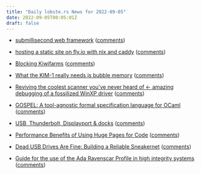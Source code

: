 ```yaml
---
title: "Daily lobste.rs News for 2022-09-05"
date: 2022-09-05T00:05:01Z
draft: false
---
```






- [submillisecond web framework](https://github.com/lunatic-solutions/submillisecond)
  ([comments](https://lobste.rs/s/f2xbn0/submillisecond_web_framework))



- [hosting a static site on fly.io with nix and caddy](https://mat.services/posts/static-site-with-nix-and-caddy/)
  ([comments](https://lobste.rs/s/qydlal/hosting_static_site_on_fly_io_with_nix))



- [Blocking Kiwifarms](https://blog.cloudflare.com/kiwifarms-blocked/)
  ([comments](https://lobste.rs/s/ran82n/blocking_kiwifarms))



- [What the KIM-1 really needs is bubble memory](https://oldvcr.blogspot.com/2022/09/what-kim-1-really-needs-is-bubble.html)
  ([comments](https://lobste.rs/s/d9rfpm/what_kim_1_really_needs_is_bubble_memory))



- [Reviving the coolest scanner you've never heard of <- amazing debugging of a fossilized WinXP driver](https://ktkaufman03.github.io/blog/2022/09/04/pakon-reverse-engineering/)
  ([comments](https://lobste.rs/s/hfxics/reviving_coolest_scanner_you_ve_never))



- [GOSPEL: A tool-agnostic formal specification language for OCaml](https://github.com/ocaml-gospel/gospel/blob/main/README.md)
  ([comments](https://lobste.rs/s/th2zkx/gospel_tool_agnostic_formal))



- [USB, Thunderbolt, Displayport & docks](https://stderr.nl/Blog/Hardware/Thunderbolt/TechnologyOverview.html)
  ([comments](https://lobste.rs/s/piokkw/usb_thunderbolt_displayport_docks))



- [Performance Benefits of Using Huge Pages for Code](https://easyperf.net/blog/2022/09/01/Utilizing-Huge-Pages-For-Code)
  ([comments](https://lobste.rs/s/rye7kh/performance_benefits_using_huge_pages))



- [Dead USB Drives Are Fine: Building a Reliable Sneakernet](https://changelog.complete.org/archives/10421-dead-usb-drives-are-fine-building-a-reliable-sneakernet)
  ([comments](https://lobste.rs/s/prtnbp/dead_usb_drives_are_fine_building))



- [Guide for the use of the Ada Ravenscar Profile in high integrity systems](https://www.open-std.org/jtc1/sc22/wg9/n424.pdf)
  ([comments](https://lobste.rs/s/vzc5yt/guide_for_use_ada_ravenscar_profile_high))


